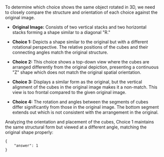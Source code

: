 To determine which choice shows the same object rotated in 3D, we need to closely compare the structure and orientation of each choice against the original image.

- **Original Image:** Consists of two vertical stacks and two horizontal stacks forming a shape similar to a diagonal "R."
  
- **Choice 1:** Depicts a shape similar to the original but with a different rotational perspective. The relative positions of the cubes and their connecting angles match the original structure.

- **Choice 2:** This choice shows a top-down view where the cubes are arranged differently from the original depiction, presenting a continuous "Z" shape which does not match the original spatial orientation.

- **Choice 3:** Displays a similar form as the original, but the vertical alignment of the cubes in the original image makes it a non-match. This view is too frontal compared to the given original image.

- **Choice 4:** The rotation and angles between the segments of cubes differ significantly from those in the original image. The bottom segment extends out which is not consistent with the arrangement in the original.

Analyzing the orientation and placement of the cubes, Choice 1 maintains the same structural form but viewed at a different angle, matching the original shape properly:

```
{
    "answer": 1
}
```